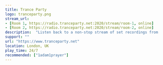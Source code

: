 ```yaml
---
title: Trance Party
logo: tranceparty.png
stream_url:
- [Room 1, https://radio.tranceparty.net:2020/stream/room-1, online]
- [Room 2, https://radio.tranceparty.net:2020/stream/room-2, online]
description:  "Listen back to a non-stop stream of set recordings from previous TranceParty events."
support: ""
url: "https://www.tranceparty.net"
location: London, UK
play_time: 24/7
recommended: ["1adam1prayer"]
---
```

